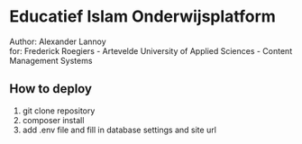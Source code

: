 # Educatief Islam Onderwijsplatform
Author: Alexander Lannoy<br>
for: Frederick Roegiers - Artevelde University of Applied Sciences - Content Management Systems
## How to deploy
1. git clone repository
2. composer install
3. add .env file and fill in database settings and site url